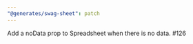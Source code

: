 ```yaml
---
"@generates/swag-sheet": patch
---
```


Add a noData prop to Spreadsheet when there is no data. #126
